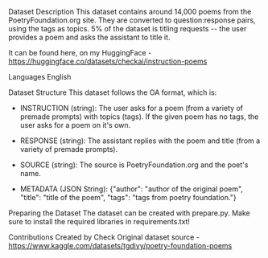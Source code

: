 Dataset Description This dataset contains around 14,000 poems from the
PoetryFoundation.org site. They are converted to question:response pairs, using
the tags as topics. 5% of the dataset is titling requests -- the user provides a
poem and asks the assistant to title it.

It can be found here, on my HuggingFace -
https://huggingface.co/datasets/checkai/instruction-poems

Languages English

Dataset Structure This dataset follows the OA format, which is:

- INSTRUCTION (string): The user asks for a poem (from a variety of premade
prompts) with topics (tags). If the given poem has no tags, the user asks for a
poem on it's own.

- RESPONSE (string): The assistant replies with the poem and title (from a variety
of premade prompts).

- SOURCE (string): The source is PoetryFoundation.org and the poet's name.

- METADATA (JSON String): {"author": "author of the original poem", "title":
"title of the poem", "tags": "tags from poetry foundation."}

Preparing the Dataset The dataset can be created with prepare.py. Make sure to
install the required libraries in requirements.txt!

Contributions Created by Check Original dataset source -
https://www.kaggle.com/datasets/tgdivy/poetry-foundation-poems
